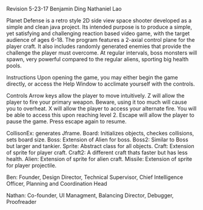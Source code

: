 Revision 5-23-17
Benjamin Ding
Nathaniel Lao

Planet Defense is a retro style 2D side view space shooter developed as a simple and clean java project. Its intended purpose is to produce a simple, yet 
satisfying and challenging reaction based video game, with the target audience of ages 6-18. The program features a 2-axial control plane for the player craft.
It also includes randomly generated enemies that provide the challenge the player must overcome. At regular intervals, boss monsters will spawn, very powerful compared to the regular aliens, sporting big health pools.

Instructions
Upon opening the game, you may either begin the game directly, or access the Help Window to acclimate yourself with the controls. 

Controls
Arrow keys allow the player to move intuitively.
Z will allow the player to fire your primary weapon. Beware, using it too much will cause you to overheat.
X will allow the player to access your alternate fire. You will be able to access this upon reaching level 2.
Escape will allow the player to pause the game. Press escape again to resume.

CollisonEx: generates Jframe.
Board: Initializes objects, checkes collisions, sets board size.
Boss: Extension of Alien for boss.
Boss2: Similar to Boss but larger and tankier.
Sprite: Abstract class for all objects.
Craft: Extension of sprite for player craft.
Craft2: A different craft thats faster but has less health.
Alien: Extension of sprite for alien craft.
Missile: Extension of sprite for player projectile.

Ben: Founder, Design Director, Technical Supervisor, Chief Intelligence Officer, Planning and Coordination Head

Nathan: Co-founder, UI Managment, Balancing Director, Debugger, Proofreader



